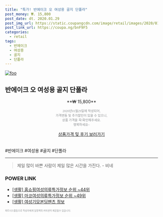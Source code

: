 ```yaml
--- 
title: "특가! 반에이크 오 여성용 골지 단폴라" 
post_money: ₩. 15,800 
post_date: dt. 2020.01.29 
post_img_url: https://static.coupangcdn.com/image/retail/images/2020/01/03/9/9/08a3b877-2154-4756-beb2-2c6ac41da18e.jpg 
post_link_url: https://coupa.ng/bnF9F5 
categories: 
  - retail 
tags: 
  - 반에이크 
  - 여성용 
  - 골지 
  - 단폴라 
--- 
```

[![foo](https://static.coupangcdn.com/image/retail/images/2020/01/03/9/9/08a3b877-2154-4756-beb2-2c6ac41da18e.jpg)](https://coupa.ng/bnF9F5) 

## 반에이크 오 여성용 골지 단폴라 
<p style="text-align: center;">**₩ 15,800**</p> 
<p style="text-align: center;"><span style="color: #898c8f; font-family: Georgia,Times,serif; font-size: 0.75em;">2020년01월29일에 작성되어, <br>가격변동 및 추가할인이 있을 수 있으니,<br> 상품 가격을 꼭!확인해주세요.<br>행복하세요~</span> 
</p>	 
<div markdown="0" style="text-align: center;"><a href="https://coupa.ng/bnF9F5" class="btn btn--success">상품가격 및 후기 보러가기</a></div> 
<br><br> 
  #반에이크 #여성용 #골지 #단폴라 
<hr> 

> 제일 많이 바쁜 사람이 제일 많은 시간을 가진다. - 비네 


### POWER LINK

* <a href="https://blog.naver.com/fasyy4321/221771463461" target="_blank"> [생활] 홈쇼핑여성의류특가정보 순위 ~44위</a>
* <a href="https://blog.naver.com/sakai111/221771794872" target="_blank"> [생활] 마코여성의류특가정보 순위 ~49위</a>
* <a href="https://blog.naver.com/santokki14/221775089734" target="_blank"> [생활] 여성기모본딩팬츠 정보 </a>

<span style="color: #898c8f; font-family: Georgia,Times,serif; font-size: 0.55em;">파트너스활동으로 작성자에게 일정액의 커미션이 제공될수 있습니다.</span> 

